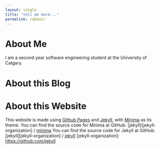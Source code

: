 ```yaml
---
layout: single
title: "tell me more..."
permalink: /about/
---
```


# About Me

I am a second year software engineering student at the University of Calgary.

# About this Blog



# About this Website

This website is made using [Github Pages](https://pages.github.com/) and [Jekyll](https://jekyllrb.com/), with [Minima](https://github.com/jekyll/minima) as its theme.
You can find the source code for Minima at GitHub:
[jekyll][jekyll-organization] /
[minima](https://github.com/jekyll/minima)
You can find the source code for Jekyll at GitHub:
[jekyll][jekyll-organization] /
[jekyll](https://github.com/jekyll/jekyll)
[jekyll-organization]: https://github.com/jekyll
